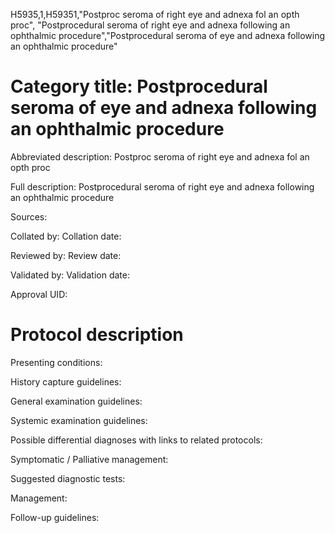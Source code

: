 H5935,1,H59351,"Postproc seroma of right eye and adnexa fol an opth proc", "Postprocedural seroma of right eye and adnexa following an ophthalmic procedure","Postprocedural seroma of eye and adnexa following an ophthalmic procedure"
# Category title: Postprocedural seroma of eye and adnexa following an ophthalmic procedure

Abbreviated description: Postproc seroma of right eye and adnexa fol an opth proc

Full description: Postprocedural seroma of right eye and adnexa following an ophthalmic procedure

Sources:

Collated by:
Collation date:

Reviewed by:
Review date:

Validated by:
Validation date:

Approval UID:

# Protocol description

Presenting conditions:

History capture guidelines:

General examination guidelines:

Systemic examination guidelines:

Possible differential diagnoses with links to related protocols:

Symptomatic / Palliative management:

Suggested diagnostic tests:

Management:

Follow-up guidelines:
